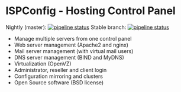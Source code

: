 # ISPConfig - Hosting Control Panel

Nightly (master): [![pipeline status](https://git.ispconfig.org/ispconfig/ispconfig3/badges/master/pipeline.svg)](https://git.ispconfig.org/ispconfig/ispconfig3/commits/master)
Stable branch: [![pipeline status](https://git.ispconfig.org/ispconfig/ispconfig3/badges/stable-3.1/pipeline.svg)](https://git.ispconfig.org/ispconfig/ispconfig3/commits/stable-3.1)


- Manage multiple servers from one control panel
- Web server management (Apache2 and nginx)
- Mail server management (with virtual mail users)
- DNS server management (BIND and MyDNS)
- Virtualization (OpenVZ)
- Administrator, reseller and client login
- Configuration mirroring and clusters
- Open Source software (BSD license)